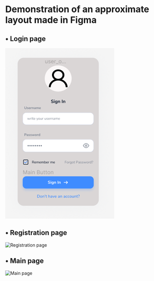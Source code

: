 # Demonstration of an approximate layout made in Figma
## • Login page
![Login page](/resources/layout/Image/Login_page.jpg)

## • Registration page
![Registration page](/resources/layout/Image/)

## • Main page
![Main page](/resources/layout/Image/)
